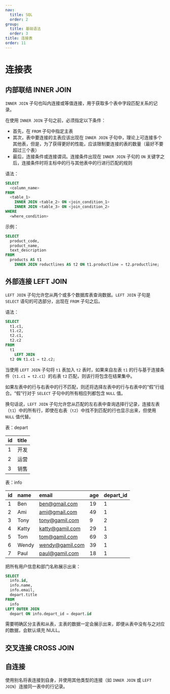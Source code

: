 ```yaml
---
nav:
  title: SQL
  order: 2
group:
  title: 基础语法
  order: 3
title: 连接表
order: 11
---
```


# 连接表

## 内部联结 INNER JOIN

`INNER JOIN` 子句也叫内连接或等值连接，用于获取多个表中字段匹配关系的记录。

在使用 `INNER JOIN` 子句之前，必须指定以下条件：

- 首先，在 `FROM` 子句中指定主表
- 其次，表中要连接的主表应该出现在 `INNER JOIN` 子句中，理论上可连接多个其他表，但是，为了获得更好的性能，应该限制要连接的表的数量（最好不要超过三个表）
- 最后，连接条件或连接谓词。连接条件出现在 `INNER JOIN` 子句的 `ON` 关键字之后，连接条件时将主标中的行与其他表中的行进行匹配的规则

语法：

```sql
SELECT
  <column_name>
FROM
  <table_1>
    INNER JOIN <table_2> ON <join_condition_1>
    INNER JOIN <table_3> ON <join_condition_2>
WHERE
  <where_condition>
```

示例：

```sql
SELECT
  product_code,
  product_name,
  text_description
FROM
  products AS t1
    INNER JOIN roductlines AS t2 ON t1.productline = t2.productline;
```

## 外部连接 LEFT JOIN

`LEFT JOIN` 子句允许您从两个或多个数据库表查询数据。`LEFT JOIN` 子句是 `SELECT` 语句的可选部分，出现在 `FROM` 子句之后。

语法：

```sql
SELECT
  t1.c1,
  t1.c2,
  t2.c1,
  t2.c2
FROM
  t1
    LEFT JOIN
  t2 ON t1.c1 = t2.c2;
```

当使用 `LEFT JOIN` 子句将 `t1` 表加入 `t2` 表时，如果来自左表 `t1` 的行与基于连接条件（`t1.c1 = t2.c1`）的右表 `t2` 匹配，则该行将包含在结果集中。

如果左表中的行与右表中的行不匹配，则还将选择左表中的行与右表中的“假”行组合。“假”行对于 `SELECT` 子句中的所有相应列都包含 `NULL` 值。

换句话说，`LEFT JOIN` 子句允许您从匹配的左右表中查询选择行记录，连接左表（`t1`）中的所有行，即使在右表（`t2`）中找不到匹配的行也显示出来，但使用 `NULL` 值代替。

表：depart

| id   | title |
| :--- | :---- |
| 1    | 开发  |
| 2    | 运营  |
| 3    | 销售  |

表：info

| id   | name  | email           | age  | depart_id |
| :--- | :---- | :-------------- | :--- | :-------- |
| 1    | Ben   | ben@gmail.com   | 19   | 1         |
| 2    | Ami   | ami@gmail.com   | 49   | 1         |
| 3    | Tony  | tony@gamil.com  | 9    | 2         |
| 4    | Katty | katty@gamil.com | 29   | 1         |
| 5    | Tom   | tom@gamil.com   | 69   | 3         |
| 6    | Wendy | wendy@gamil.com | 39   | 1         |
| 7    | Paul  | paul@gamil.com  | 18   | 1         |

把所有用户信息和部门名称展示出来：

```sql
SELECT
  info.id,
  info.name,
  info.email,
  depart.title
FROM
  info
LEFT OUTER JOIN
  depart ON info.depart_id = depart.id
```

需要明确区分主表和从表，主表的数据一定会展示出来，即便从表中没有与之对应的数据，会默认填充 NULL。

## 交叉连接 CROSS JOIN

## 自连接

使用别名将表连接到自身，并使用其他类型的连接（如 `INNER JOIN` 或 `LEFT JOIN`）连接同一表中的行记录。
